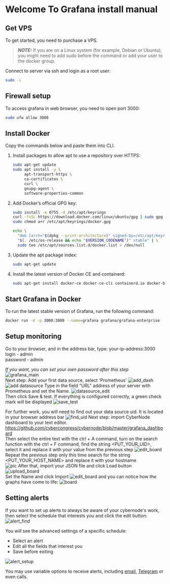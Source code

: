 # Welcome To Grafana install manual

## Get VPS

To get started, you need to purchase a VPS.

> **_NOTE:_** If you are on a Linux system (for example, Debian or Ubuntu), you might need to add sudo before the command or add your user to the docker group.

Connect to server via ssh and login as a root user:

```bash
sudo -i
```

## Firewall setup

To access grafana in web browser, you need to open port 3000:

```bash
sudo ufw allow 3000
```

## Install Docker

Copy the commands below and paste them into CLI.

1. Install packages to allow apt to use a repository over HTTPS:

   ```bash
   sudo apt-get update
   sudo apt install -y \
        apt-transport-https \
        ca-certificates \
        curl \
        gnupg-agent \
        software-properties-common
   ```

2. Add Docker’s official GPG key:

   ```bash
   sudo install -m 0755 -d /etc/apt/keyrings
   curl -fsSL https://download.docker.com/linux/ubuntu/gpg | sudo gpg --dearmor -o /etc/apt/keyrings/docker.gpg
   sudo chmod a+r /etc/apt/keyrings/docker.gpg
   ```

   ```bash
   echo \
     "deb [arch="$(dpkg --print-architecture)" signed-by=/etc/apt/keyrings/docker.gpg] https://download.docker.com/linux/ubuntu \
     "$(. /etc/os-release && echo "$VERSION_CODENAME")" stable" | \
     sudo tee /etc/apt/sources.list.d/docker.list > /dev/null
   ```

3. Update the apt package index:

   ```bash
   sudo apt-get update
   ```

4. Install the latest version of Docker CE and containerd:

   ```bash
   sudo apt-get install docker-ce docker-ce-cli containerd.io docker-buildx-plugin docker-compose-plugin
   ```

## Start Grafana in Docker

To run the latest stable version of Grafana, run the following command:

```bash
docker run -d -p 3000:3000 --name=grafana grafana/grafana-enterprise
```

## Setup monitoring

Go to your browser, and in the address bar, type: your-ip-address:3000 \
login - admin \
password - admin

_If you want, you can set your own password after this step_ \
![grafana_main](https://ipfs.io/ipfs/QmVEKi8fuxPQpoF5SYbJn7pW6CWaKsEDa3SLLuGXSZn8eD) \
Next step: Add your first data source, select 'Prometheus'
![add_dash](https://ipfs.io/ipfs/QmfVJLCVwGv3WzR6ou9opgcFcuTYRjEqQUK6TBi7vd7HSZ)
![add datasource](https://ipfs.io/ipfs/QmZhVdd262jcFRN2CzKcgWsEUoxf9C9eN4NXN4fXsA244C)
Type in the field "URL" address of your server with Prometheus and set the Name.
![datasource_edit](https://ipfs.io/ipfs/QmU62N1LqiFEKE8v372Hg1c9pXZJbzdhavKXo7N1rMB73S) \
Then click Save & test. If everything is configured correctly, a green check mark will be displayed
![save_test](https://ipfs.io/ipfs/QmYk1yqxaexPsYQvjgUNRZrDx4ayPRSyZVreGNvGkNTQHA)

For further work, you will need to find out your data source uid.
It is located in your browser address bar
![find_uid](https://ipfs.io/ipfs/QmdcCM7W7AUzccmdNnAKijHgREPyDBabhaZThqShfTDeBz)
Next step: import CyberNode dashboard to your text editor.
<https://github.com/cybercongress/cybernode/blob/master/grafana_dashboard>  
Then select the entire text with the ctrl + A command, turn on the search function with the ctrl + F command, find the string <PUT_YOUR_UID>, select it and replace it with your value from the previous step
![edit_board](https://ipfs.io/ipfs/QmSVUTpHBnwPF6VsTVddyXjnSvakGkyWx7kozyqsSTGais)
Repeat the previous step only this time search for the string <PUT_YOUR_HOST_NAME> and replace it with your hostname  
![pic](https://ipfs.io/ipfs/QmPkJWS3kXu1CNNsoeonSCS4TaVyF5jiC1mKj1fqsUL6z8)
After that, import your JSON file and click Load button
![upload_board](https://ipfs.io/ipfs/QmQYZeUpFmBUYNY4YPui4BEht2n3vPUTyLTaiCJYDXR6HH) \
Set the Name and click Import
![edit_board](https://ipfs.io/ipfs/Qmbycax2pAXJtJbZA7Ev8USYtpzLofu1PZvxFPt5dPWGqZ)
and you can notice how the graphs have come to life:
![board](https://ipfs.io/ipfs/QmeunC7yv1h77hVCmsevZHGdR8Xk8TwCWBLtnc1P7GB82G)

## Setting alerts

If you want to set up alerts to always be aware of your cybernode's work, then select the schedule that interests you and click the edit button:
![alert_find](https://ipfs.io/ipfs/QmRKB1y5uQjvkFtrXcoN6aXhhFza1fo9T5cU4YLnuLNGDC)

You will see the advanced settings of a specific schedule:

- Select an alert
- Edit all the fields that interest you
- Save before exiting

![alert_setup](https://ipfs.io/ipfs/QmPrncQeQ21ddvFLV3mnWXXprhrZ2fcrBZWp129YwDthX8)

You may use variable options to receive alerts, including [email](https://grafana.com/docs/grafana/latest/alerting/set-up/), [Telegram](https://community.grafana.com/t/telegram-alert-channel-configuration/242) or even calls.
